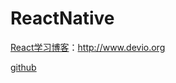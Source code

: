 # ReactNative


[React学习博客](http://www.devio.org/2016/05/20/React-Native-development-environment-build-Windows-platform/)：http://www.devio.org

[github](https://github.com/crazycodeboy/RNStudyNotes)
